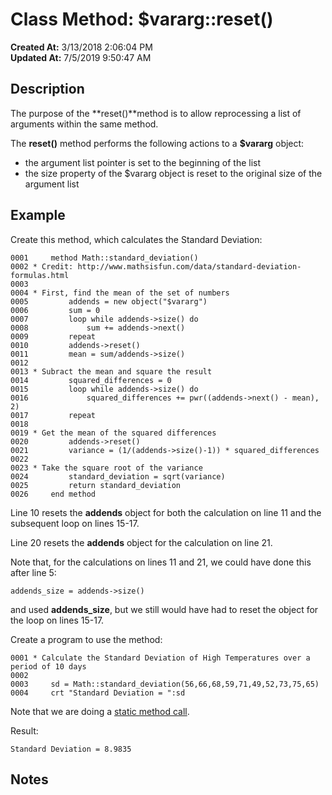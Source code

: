 # Class Method: $vararg::reset()

**Created At:** 3/13/2018 2:06:04 PM  
**Updated At:** 7/5/2019 9:50:47 AM  


## Description

The purpose of the **reset()**method is to allow reprocessing a list of arguments within the same method.

The **reset()** method performs the following actions to a **$vararg** object:

- the argument list pointer is set to the beginning of the list
- the size property of the $vararg object is reset to the original size of the argument list




## Example

Create this method, which calculates the Standard Deviation:

```
0001     method Math::standard_deviation()
0002 * Credit: http://www.mathsisfun.com/data/standard-deviation-formulas.html
0003
0004 * First, find the mean of the set of numbers
0005         addends = new object("$vararg")
0006         sum = 0
0007         loop while addends->size() do
0008             sum += addends->next()
0009         repeat
0010         addends->reset()
0011         mean = sum/addends->size()
0012
0013 * Subract the mean and square the result
0014         squared_differences = 0
0015         loop while addends->size() do
0016             squared_differences += pwr((addends->next() - mean), 2)
0017         repeat
0018
0019 * Get the mean of the squared differences
0020         addends->reset()
0021         variance = (1/(addends->size()-1)) * squared_differences
0022
0023 * Take the square root of the variance
0024         standard_deviation = sqrt(variance)
0025         return standard_deviation
0026     end method
```

Line 10 resets the **addends** object for both the calculation on line 11 and the subsequent loop on lines 15-17.

Line 20 resets the **addends** object for the calculation on line 21.

Note that, for the calculations on lines 11 and 21, we could have done this after line 5:

```
addends_size = addends->size()
```

and used **addends\_size**, but we still would have had to reset the object for the loop on lines 15-17.



Create a program to use the method:

```
0001 * Calculate the Standard Deviation of High Temperatures over a period of 10 days
0002
0003     sd = Math::standard_deviation(56,66,68,59,71,49,52,73,75,65)
0004     crt "Standard Deviation = ":sd
```

Note that we are doing a [static method call](dynamic-objects-static-methods).

Result:

```
Standard Deviation = 8.9835
```

## Notes
